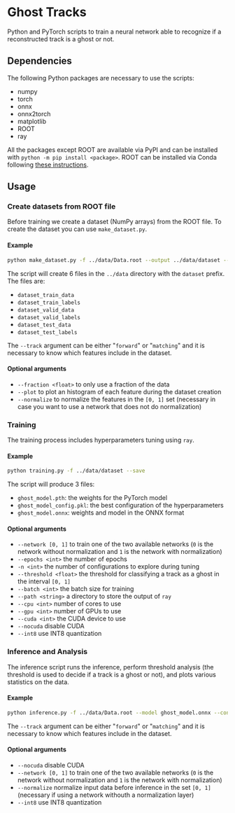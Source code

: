 
# Ghost Tracks

Python and PyTorch scripts to train a neural network able to recognize if a reconstructed track is a ghost or not.

## Dependencies

The following Python packages are necessary to use the scripts:

* numpy
* torch
* onnx
* onnx2torch
* matplotlib
* ROOT
* ray

All the packages except ROOT are available via PyPI and can be installed with `python -m pip install <package>`.
ROOT can be installed via Conda following [these instructions](https://iscinumpy.gitlab.io/post/root-conda/).

## Usage

### Create datasets from ROOT file

Before training we create a dataset (NumPy arrays) from the ROOT file. To create the dataset you can use `make_dataset.py`.

#### Example

```bash
python make_dataset.py -f ../data/Data.root --output ../data/dataset --track matching
```

The script will create 6 files in the `../data` directory with the `dataset` prefix. The files are:

* `dataset_train_data`
* `dataset_train_labels`
* `dataset_valid_data`
* `dataset_valid_labels`
* `dataset_test_data`
* `dataset_test_labels`

The `--track` argument can be either "`forward`" or "`matching`" and it is necessary to know which features include in the dataset.

#### Optional arguments

* `--fraction <float>` to only use a fraction of the data
* `--plot` to plot an histogram of each feature during the dataset creation
* `--normalize` to normalize the features in the `[0, 1]` set (necessary in case you want to use a network that does not do normalization)

### Training

The training process includes hyperparameters tuning using `ray`.

#### Example

```bash
python training.py -f ../data/dataset --save
```

The script will produce 3 files:

* `ghost_model.pth`: the weights for the PyTorch model
* `ghost_model_config.pkl`: the best configuration of the hyperparameters
* `ghost_model.onnx`: weights and model in the ONNX format

#### Optional arguments

* `--network [0, 1]` to train one of the two available networks (`0` is the network without normalization and `1` is the network with normalization)
* `--epochs <int>` the number of epochs
* `-n <int>` the number of configurations to explore during tuning
* `--threshold <float>` the threshold for classifying a track as a ghost in the interval `[0, 1]`
* `--batch <int>` the batch size for training
* `--path <string>` a directory to store the output of `ray`
* `--cpu <int>` number of cores to use
* `--gpu <int>` number of GPUs to use
* `--cuda <int>` the CUDA device to use
* `--nocuda` disable CUDA
* `--int8` use INT8 quantization

### Inference and Analysis

The inference script runs the inference, perform threshold analysis (the threshold is used to decide if a track is a ghost or not), and plots various statistics on the data.

#### Example

```bash
python inference.py -f ../data/Data.root --model ghost_model.onnx --config ghost_model_config.pkl --track matching
```

The `--track` argument can be either "`forward`" or "`matching`" and it is necessary to know which features include in the dataset.

#### Optional arguments

* `--nocuda` disable CUDA
* `--network [0, 1]` to train one of the two available networks (`0` is the network without normalization and `1` is the network with normalization)
* `--normalize` normalize input data before inference in the set `[0, 1]` (necessary if using a network withouth a normalization layer)
* `--int8` use INT8 quantization